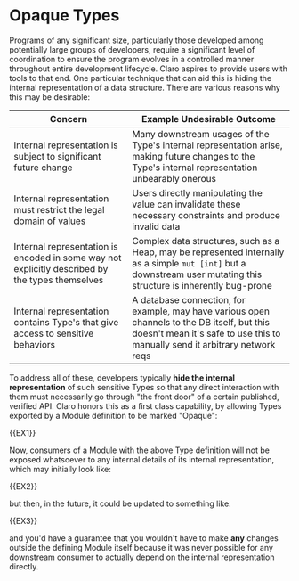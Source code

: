 # Opaque Types

Programs of any significant size, particularly those developed among potentially large groups of developers, require a
significant level of coordination to ensure the program evolves in a controlled manner throughout entire development 
lifecycle. Claro aspires to provide users with tools to that end. One particular technique that can aid this is hiding
the internal representation of a data structure. There are various reasons why this may be desirable:

| Concern                                                                                         | Example Undesirable Outcome                                                                                                                                                 |
|-------------------------------------------------------------------------------------------------|-----------------------------------------------------------------------------------------------------------------------------------------------------------------------------|
| Internal representation is subject to significant future change                                 | Many downstream usages of the Type's internal representation arise, making future changes to the Type's internal representation unbearably onerous                          |
| Internal representation must restrict the legal domain of values                                | Users directly manipulating the value can invalidate these necessary constraints and produce invalid data                                                                   |
| Internal representation is encoded in some way not explicitly described by the types themselves | Complex data structures, such as a Heap, may be represented internally as a simple `mut [int]` but a downstream user mutating this structure is inherently bug-prone        |
| Internal representation contains Type's that give access to sensitive behaviors                 | A database connection, for example, may have various open channels to the DB itself, but this doesn't mean it's safe to use this to manually send it arbitrary network reqs |

To address all of these, developers typically **hide the internal representation** of such sensitive Types so that
any direct interaction with them must necessarily go through "the front door" of a certain published, verified API. 
Claro honors this as a first class capability, by allowing Types exported by a Module definition to be marked "Opaque":

{{EX1}}

Now, consumers of a Module with the above Type definition will not be exposed whatsoever to any internal details of its
internal representation, which may initially look like:

{{EX2}}

but then, in the future, it could be updated to something like:

{{EX3}}

and you'd have a guarantee that you wouldn't have to make **any** changes outside the defining Module itself because it
was never possible for any downstream consumer to actually depend on the internal representation directly.